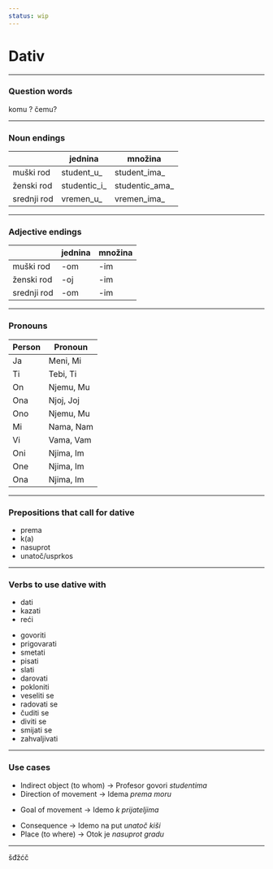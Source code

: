 ```yaml
---
status: wip
---
```


# Dativ
---

### Question words
komu ? čemu? 

---

### Noun endings
|             | jednina      | množina        |
| ----------- | ------------ | -------------- |
| muški rod   | student_u_   | student_ima_   |
| ženski rod  | studentic_i_ | studentic_ama_ |
| srednji rod | vremen_u_    | vremen_ima_    |

---

### Adjective endings

|             | jednina | množina |
| ----------- | ------- | ------- |
| muški rod   | -om     | -im     |
| ženski rod  | -oj     | -im     |
| srednji rod | -om     | -im     |

---

### Pronouns

| Person | Pronoun   |
| ------ | --------- |
| Ja     | Meni, Mi  |
| Ti     | Tebi, Ti  |
| On     | Njemu, Mu |
| Ona    | Njoj, Joj |
| Ono    | Njemu, Mu |
| Mi     | Nama, Nam |
| Vi     | Vama, Vam |
| Oni    | Njima, Im |
| One    | Njima, Im |
| Ona    | Njima, Im |

---

### Prepositions that call for dative

- prema
- k(a)
- nasuprot
- unatoč/usprkos

---

### Verbs to use dative with 

* dati
* kazati
* reći
- govoriti
- prigovarati
- smetati
- pisati
- slati
- darovati
- pokloniti
- veseliti se
- radovati se
- čuditi se
- diviti se
- smijati se
- zahvaljivati

---

### Use cases

- Indirect object (to whom) -> Profesor govori _studentima_
- Direction of movement -> Idema _prema moru_
* Goal of movement -> Idemo _k prijateljima_
- Consequence -> Idemo na put _unatoč kiši_
- Place (to where) -> Otok je _nasuprot gradu_

---

šđžćč